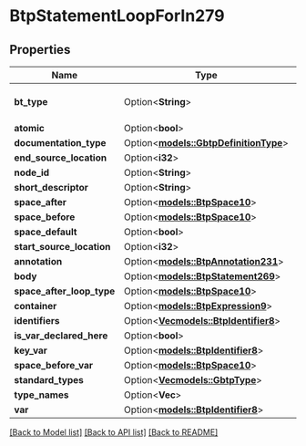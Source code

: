 # BtpStatementLoopForIn279

## Properties

Name | Type | Description | Notes
------------ | ------------- | ------------- | -------------
**bt_type** | Option<**String**> | Type of JSON object. | [optional]
**atomic** | Option<**bool**> |  | [optional]
**documentation_type** | Option<[**models::GbtpDefinitionType**](GBTPDefinitionType.md)> |  | [optional]
**end_source_location** | Option<**i32**> |  | [optional]
**node_id** | Option<**String**> |  | [optional]
**short_descriptor** | Option<**String**> |  | [optional]
**space_after** | Option<[**models::BtpSpace10**](BTPSpace-10.md)> |  | [optional]
**space_before** | Option<[**models::BtpSpace10**](BTPSpace-10.md)> |  | [optional]
**space_default** | Option<**bool**> |  | [optional]
**start_source_location** | Option<**i32**> |  | [optional]
**annotation** | Option<[**models::BtpAnnotation231**](BTPAnnotation-231.md)> |  | [optional]
**body** | Option<[**models::BtpStatement269**](BTPStatement-269.md)> |  | [optional]
**space_after_loop_type** | Option<[**models::BtpSpace10**](BTPSpace-10.md)> |  | [optional]
**container** | Option<[**models::BtpExpression9**](BTPExpression-9.md)> |  | [optional]
**identifiers** | Option<[**Vec<models::BtpIdentifier8>**](BTPIdentifier-8.md)> |  | [optional]
**is_var_declared_here** | Option<**bool**> |  | [optional]
**key_var** | Option<[**models::BtpIdentifier8**](BTPIdentifier-8.md)> |  | [optional]
**space_before_var** | Option<[**models::BtpSpace10**](BTPSpace-10.md)> |  | [optional]
**standard_types** | Option<[**Vec<models::GbtpType>**](GBTPType.md)> |  | [optional]
**type_names** | Option<**Vec<String>**> |  | [optional]
**var** | Option<[**models::BtpIdentifier8**](BTPIdentifier-8.md)> |  | [optional]

[[Back to Model list]](../README.md#documentation-for-models) [[Back to API list]](../README.md#documentation-for-api-endpoints) [[Back to README]](../README.md)


